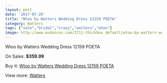 ```yaml
---
layout: post
date: '2017-07-20'
title: "Wtoo by Watters Wedding Dress 12159 POETA"
category: Watters
tags: ["sale","bridal","crazy","watters","wtoo"]
image: http://www.eudances.com/2711-thickbox_default/wtoo-by-watters-wedding-dress-12159-poeta.jpg
---
```

Wtoo by Watters Wedding Dress 12159 POETA

On Sales: **$359.99**
<a href="https://www.eudances.com/en/watters/915-wtoo-by-watters-wedding-dress-12159-poeta.html"><amp-img layout="responsive" width="600" height="600" src="//www.eudances.com/2711-thickbox_default/wtoo-by-watters-wedding-dress-12159-poeta.jpg" alt="Wtoo by Watters Wedding Dress 12159 POETA 0" /></a>
<a href="https://www.eudances.com/en/watters/915-wtoo-by-watters-wedding-dress-12159-poeta.html"><amp-img layout="responsive" width="600" height="600" src="//www.eudances.com/2712-thickbox_default/wtoo-by-watters-wedding-dress-12159-poeta.jpg" alt="Wtoo by Watters Wedding Dress 12159 POETA 1" /></a>

Buy it: [Wtoo by Watters Wedding Dress 12159 POETA](https://www.eudances.com/en/watters/915-wtoo-by-watters-wedding-dress-12159-poeta.html "Wtoo by Watters Wedding Dress 12159 POETA")

View more: [Watters](https://www.eudances.com/en/12-watters "Watters")